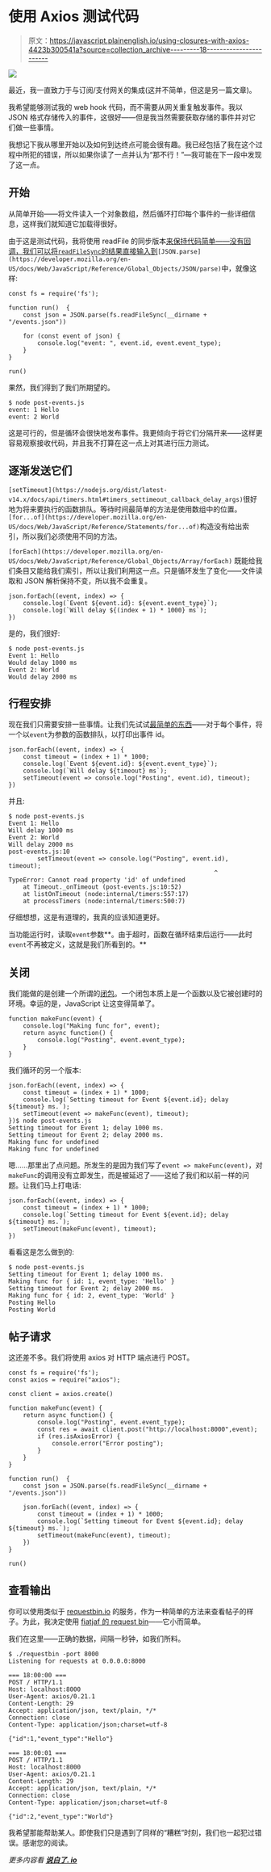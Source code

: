 # 使用 Axios 测试代码

> 原文：<https://javascript.plainenglish.io/using-closures-with-axios-4423b300541a?source=collection_archive---------18----------------------->

![](img/48d53615e2d548b250d2ec131b30c3fd.png)

最近，我一直致力于与订阅/支付网关的集成(这并不简单，但这是另一篇文章)。

我希望能够测试我的 web hook 代码，而不需要从网关重复触发事件。我以 JSON 格式存储传入的事件，这很好——但是我当然需要获取存储的事件并对它们做一些事情。

我想记下我从哪里开始以及如何到达终点可能会很有趣。我已经包括了我在这个过程中所犯的错误，所以如果你读了一点并认为“那不行！”—我可能在下一段中发现了这一点。

## 开始

从简单开始——将文件读入一个对象数组，然后循环打印每个事件的一些详细信息，这样我们就知道它加载得很好。

由于这是测试代码，我将使用 readFile 的同步版本[来保持代码简单——没有回调，我们可以将`readFileSync`的结果直接输入到](https://nodejs.org/api/fs.html#fs_fs_readfilesync_path_options)`[JSON.parse](https://developer.mozilla.org/en-US/docs/Web/JavaScript/Reference/Global_Objects/JSON/parse)`中，就像这样:

```
const fs = require('fs');

function run()  {
    const json = JSON.parse(fs.readFileSync(__dirname + "/events.json"))

	for (const event of json) {
        console.log("event: ", event.id, event.event_type);
    }
}

run()
```

果然，我们得到了我们所期望的。

```
$ node post-events.js
event: 1 Hello
event: 2 World
```

这是可行的，但是循环会很快地发布事件。我更倾向于将它们分隔开来——这样更容易观察接收代码，并且我不打算在这一点上对其进行压力测试。

## 逐渐发送它们

`[setTimeout](https://nodejs.org/dist/latest-v14.x/docs/api/timers.html#timers_settimeout_callback_delay_args)`很好地为将来要执行的函数排队。等待时间最简单的方法是使用数组中的位置。`[for...of](https://developer.mozilla.org/en-US/docs/Web/JavaScript/Reference/Statements/for...of)`构造没有给出索引，所以我们必须使用不同的方法。

`[forEach](https://developer.mozilla.org/en-US/docs/Web/JavaScript/Reference/Global_Objects/Array/forEach)` 既能给我们条目又能给我们索引，所以让我们利用这一点。只是循环发生了变化——文件读取和 JSON 解析保持不变，所以我不会重复。

```
json.forEach((event, index) => {
    console.log(`Event ${event.id}: ${event.event_type}`);
    console.log(`Will delay ${(index + 1) * 1000} ms`);
})
```

是的，我们很好:

```
$ node post-events.js
Event 1: Hello
Would delay 1000 ms
Event 2: World
Would delay 2000 ms
```

## 行程安排

现在我们只需要安排一些事情。让我们先试试[最简单的东西](https://ronjeffries.com/xprog/articles/practices/pracsimplest/)——对于每个事件，将一个以`event`为参数的函数排队，以打印出事件 id。

```
json.forEach((event, index) => {
	const timeout = (index + 1) * 1000;
    console.log(`Event ${event.id}: ${event.event_type}`);
    console.log(`Will delay ${timeout} ms`);
	setTimeout(event => console.log("Posting", event.id), timeout);
})
```

并且:

```
$ node post-events.js
Event 1: Hello
Will delay 1000 ms
Event 2: World
Will delay 2000 ms
post-events.js:10
		setTimeout(event => console.log("Posting", event.id), timeout);
		                                                 ^
TypeError: Cannot read property 'id' of undefined
    at Timeout._onTimeout (post-events.js:10:52)
    at listOnTimeout (node:internal/timers:557:17)
    at processTimers (node:internal/timers:500:7)
```

仔细想想，这是有道理的，我真的应该知道更好。

当功能运行时，读取`event`参数**。由于超时，函数在循环结束后运行——此时`event`不再被定义，这就是我们所看到的。**

## 关闭

我们能做的是创建一个所谓的[闭包](https://developer.mozilla.org/en-US/docs/Web/JavaScript/Closures)。一个闭包本质上是一个函数以及它被创建时的环境。幸运的是，JavaScript 让这变得简单了。

```
function makeFunc(event) {
	console.log("Making func for", event);
    return async function() {
        console.log("Posting", event.event_type);
    }
}
```

我们循环的另一个版本:

```
json.forEach((event, index) => {
	const timeout = (index + 1) * 1000;
    console.log(`Setting timeout for Event ${event.id}; delay ${timeout} ms.`);
	setTimeout(event => makeFunc(event), timeout);
})$ node post-events.js
Setting timeout for Event 1; delay 1000 ms.
Setting timeout for Event 2; delay 2000 ms.
Making func for undefined
Making func for undefined
```

嗯……那里出了点问题。所发生的是因为我们写了`event => makeFunc(event)`，对`makeFunc`的调用没有立即发生，而是被延迟了——这给了我们和以前一样的问题。让我们马上打电话:

```
json.forEach((event, index) => {
	const timeout = (index + 1) * 1000;
    console.log(`Setting timeout for Event ${event.id}; delay ${timeout} ms.`);
	setTimeout(makeFunc(event), timeout);
})
```

看看这是怎么做到的:

```
$ node post-events.js
Setting timeout for Event 1; delay 1000 ms.
Making func for { id: 1, event_type: 'Hello' }
Setting timeout for Event 2; delay 2000 ms.
Making func for { id: 2, event_type: 'World' }
Posting Hello
Posting World
```

## 帖子请求

这还差不多。我们将使用 axios 对 HTTP 端点进行 POST。

```
const fs = require('fs');
const axios = require("axios");

const client = axios.create()

function makeFunc(event) {
    return async function() {
        console.log("Posting", event.event_type);
        const res = await client.post("http://localhost:8000",event);
        if (res.isAxiosError) {
            console.error("Error posting");
        }
    }
}

function run()  {
    const json = JSON.parse(fs.readFileSync(__dirname + "/events.json"))

	json.forEach((event, index) => {
		const timeout = (index + 1) * 1000;
	    console.log(`Setting timeout for Event ${event.id}; delay ${timeout} ms.`);
		setTimeout(makeFunc(event), timeout);
	})
}

run()
```

## 查看输出

你可以使用类似于 [requestbin.io](https://requestbin.io/) 的服务，作为一种简单的方法来查看帖子的样子。为此，我决定使用 [fiatjaf 的 request bin](https://github.com/fiatjaf/requestbin)——它小而简单。

我们在这里——正确的数据，间隔一秒钟，如我们所料。

```
$ ./requestbin -port 8000
Listening for requests at 0.0.0.0:8000

=== 18:00:00 ===
POST / HTTP/1.1
Host: localhost:8000
User-Agent: axios/0.21.1
Content-Length: 29
Accept: application/json, text/plain, */*
Connection: close
Content-Type: application/json;charset=utf-8

{"id":1,"event_type":"Hello"}

=== 18:00:01 ===
POST / HTTP/1.1
Host: localhost:8000
User-Agent: axios/0.21.1
Content-Length: 29
Accept: application/json, text/plain, */*
Connection: close
Content-Type: application/json;charset=utf-8

{"id":2,"event_type":"World"}
```

我希望那能帮助某人。即使我们只是遇到了同样的“糟糕”时刻，我们也一起犯过错误。感谢您的阅读。

*更多内容看* [***说白了. io***](http://plainenglish.io/)